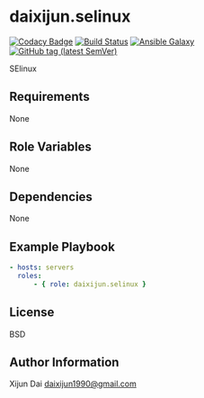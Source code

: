 daixijun.selinux
=========

[![Codacy Badge](https://api.codacy.com/project/badge/Grade/25a6f54f5d91421a93a5b7ceda3d91a2)](https://app.codacy.com/app/daixijun/ansible-role-selinux?utm_source=github.com&utm_medium=referral&utm_content=daixijun/ansible-role-selinux&utm_campaign=Badge_Grade_Dashboard)
[![Build Status](https://github.com/daixijun/ansible-role-selinux/workflows/build/bagde.svg)](https://github.com/daixijun/ansible-role-selinux/actions/)
[![Ansible Galaxy](https://img.shields.io/badge/galaxy-daixijun.selinux-660198.svg?style=flat)](https://galaxy.ansible.com/daixijun/ansible-role-selinux/)
[![GitHub tag (latest SemVer)](https://img.shields.io/github/v/tag/daixijun/ansible-role-selinux?sort=semver)](https://github.com/daixijun/ansible-role-selinux/tags)

SElinux

Requirements
------------

None

Role Variables
--------------

None

Dependencies
------------

None

Example Playbook
----------------

```yaml
- hosts: servers
  roles:
      - { role: daixijun.selinux }
```

License
-------

BSD

Author Information
------------------

Xijun Dai <daixijun1990@gmail.com>
